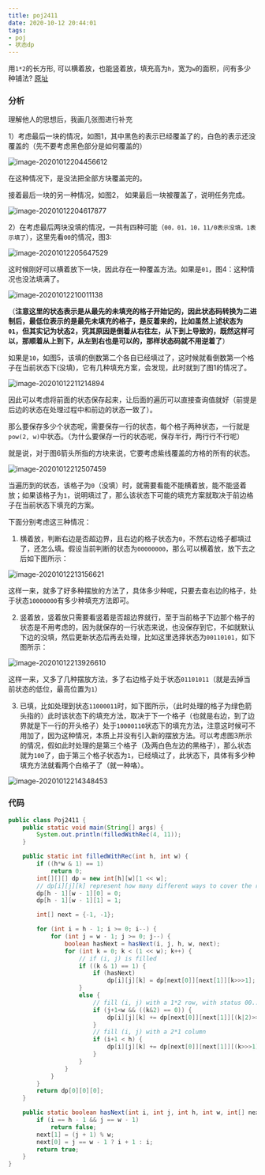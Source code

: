 ```yaml
---
title: poj2411
date: 2020-10-12 20:44:01
tags:
- poj
- 状态dp
---
```


用`1*2`的长方形, 可以横着放，也能竖着放，填充高为`h`，宽为`w`的面积，问有多少种铺法? [原址](http://poj.org/problem?id=2411)

<!--more-->

### 分析

理解他人的思想后，我画几张图进行补充

1）考虑最后一块的情况，如图1，其中黑色的表示已经覆盖了的，白色的表示还没覆盖的（先不要考虑黑色部分是如何覆盖的）

![image-20201012204456612](2020-10-12poj2411/image-20201012204456612.png)

在这种情况下，是没法把全部方块覆盖完的。

接着最后一块的另一种情况，如图2， 如果最后一块被覆盖了，说明任务完成。

![image-20201012204617877](2020-10-12poj2411/image-20201012204617877.png)

2）在考虑最后两块没填的情况，一共有四种可能（`00，01，10，11/0表示没填，1表示填了`），这里先看`00`的情况，图3:

![image-20201012205647529](2020-10-12poj2411/image-20201012205647529.png)

这时候刚好可以横着放下一块，因此存在一种覆盖方法。如果是`01`，图4：这种情况也没法填满了。

![image-20201012210011138](2020-10-12poj2411/image-20201012210011138.png)

（**注意这里的状态表示是从最先的未填充的格子开始记的，因此状态码转换为二进制后，最低位表示的是最先未填充的格子，是反着来的，比如虽然上述状态为`01`，但其实记为状态2，究其原因是倒着从右往左，从下到上导致的，既然这样可以，那顺着从上到下，从左到右也是可以的，那样状态码就不用逆着了**）

如果是`10`，如图5，该填的倒数第二个各自已经填过了，这时候就看倒数第一个格子在当前状态下(没填)，它有几种填充方案，会发现，此时就到了图1的情况了。

![image-20201012211214894](2020-10-12poj2411/image-20201012211214894.png)

因此可以考虑将前面的状态保存起来，让后面的遍历可以直接查询值就好（前提是后边的状态在处理过程中和前边的状态一致了）。

那么要保存多少个状态呢，需要保存一行的状态，每个格子两种状态，一行就是`pow(2, w)`中状态。（为什么要保存一行的状态呢，保存半行，两行行不行呢）

就是说，对于图6箭头所指的方块来说，它要考虑紫线覆盖的方格的所有的状态。

![image-20201012212507459](2020-10-12poj2411/image-20201012212507459.png)

当遍历到的状态，该格子为`0`（没填）时，就需要看能不能横着放，能不能竖着放；如果该格子为`1`，说明填过了，那么该状态下可能的填充方案就取决于前边格子在当前状态下填充的方案。

下面分别考虑这三种情况：

1. 横着放，判断右边是否超边界，且右边的格子状态为`0`，不然右边格子都填过了，还怎么填。假设当前判断的状态为`00000000`，那么可以横着放，放下去之后如下图所示：

![image-20201012213156621](2020-10-12poj2411/image-20201012213156621.png)

这样一来，就多了好多种摆放的方法了，具体多少种呢，只要去查右边的格子，处于状态`10000000`有多少种填充方法即可。

2. 竖着放，竖着放只需要看竖着是否超边界就行，至于当前格子下边那个格子的状态是不用考虑的，因为就保存的一行状态来说，也没保存到它，不如就默认下边的没填，然后更新状态后再去处理，比如这里选择状态为`00110101`，如下图所示：

![image-20201012213926610](2020-10-12poj2411/image-20201012213926610.png)

这样一来，又多了几种摆放方法，多了右边格子处于状态`01101011`（就是去掉当前状态的低位，最高位置为`1`）

3. 已填，比如处理到状态`11000011`时，如下图所示，（此时处理的格子为绿色箭头指的）此时该状态下的填充方法，取决于下一个格子（也就是右边，到了边界就是下一行的开头格子）处于`10000110`状态下的填充方法，注意这时候可不用加了，因为这种情况，本质上并没有引入新的摆放方法。可以考虑图3所示的情况，假如此时处理的是第三个格子（及两白色左边的黑格子），那么状态就为`100`了，由于第三个格子状态为`1`，已经填过了，此状态下，具体有多少种填充方法就看两个白格子了（就一种咯）。

![image-20201012214348453](2020-10-12poj2411/image-20201012214348453.png)

### 代码

```java
public class Poj2411 {
    public static void main(String[] args) {
        System.out.println(filledWithRec(4, 11));
    }

    public static int filledWithRec(int h, int w) {
        if ((h*w & 1) == 1)
            return 0;
        int[][][] dp = new int[h][w][1 << w];
        // dp[i][j][k] represent how many different ways to cover the remainder place after (i, j) at status k
        dp[h - 1][w - 1][0] = 0;
        dp[h - 1][w - 1][1] = 1;

        int[] next = {-1, -1};

        for (int i = h - 1; i >= 0; i--) {
            for (int j = w - 1; j >= 0; j--) {
                boolean hasNext = hasNext(i, j, h, w, next);
                for (int k = 0; k < (1 << w); k++) {
                    // if (i, j) is filled
                    if ((k & 1) == 1) {
                        if (hasNext)
                            dp[i][j][k] = dp[next[0]][next[1]][k>>>1];
                    }
                    else {
                        // fill (i, j) with a 1*2 row, with status 00...
                        if (j+1<w && ((k&2) == 0)) {
                            dp[i][j][k] += dp[next[0]][next[1]][(k|2)>>>1];
                        }
                        // fill (i, j) with a 2*1 column
                        if (i+1 < h) {
                            dp[i][j][k] += dp[next[0]][next[1]][(k>>>1)|(1<<(w-1))];
                        }
                    }
                }
            }
        }
        return dp[0][0][0];
    }

    public static boolean hasNext(int i, int j, int h, int w, int[] next) {
        if (i == h - 1 && j == w - 1)
            return false;
        next[1] = (j + 1) % w;
        next[0] = j == w - 1 ? i + 1 : i;
        return true;
    }
}
```

